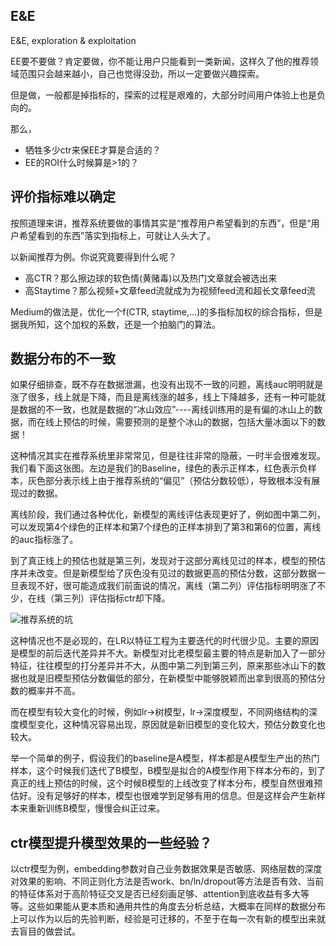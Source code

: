 ## **E&E**

E&E, exploration & exploitation

EE要不要做？肯定要做，你不能让用户只能看到一类新闻，这样久了他的推荐领域范围只会越来越小，自己也觉得没劲，所以一定要做兴趣探索。

但是做，一般都是掉指标的，探索的过程是艰难的，大部分时间用户体验上也是负向的。

那么，

- 牺牲多少ctr来保EE才算是合适的？
- EE的ROI什么时候算是>1的？





## **评价指标难以确定**

按照道理来讲，推荐系统要做的事情其实是“推荐用户希望看到的东西”，但是“用户希望看到的东西”落实到指标上，可就让人头大了。

以新闻推荐为例。你说究竟要得到什么呢？

- 高CTR？那么擦边球的软色情(黄赌毒)以及热门文章就会被选出来
- 高Staytime？那么视频+文章feed流就成为为视频feed流和超长文章feed流

Medium的做法是，优化一个f(CTR, staytime,...)的多指标加权的综合指标，但是据我所知，这个加权的系数，还是一个拍脑门的算法。





## **数据分布的不一致**

​           如果仔细排查，既不存在数据泄漏，也没有出现不一致的问题，离线auc明明就是涨了很多，线上就是下降，而且是离线涨的越多，线上下降越多，还有一种可能就是数据的不一致，也就是数据的“冰山效应”----离线训练用的是有偏的冰山上的数据，而在线上预估的时候，需要预测的是整个冰山的数据，包括大量冰面以下的数据！

​          这种情况其实在推荐系统里非常常见，但是往往非常的隐蔽，一时半会很难发现。我们看下面这张图。左边是我们的Baseline，绿色的表示正样本，红色表示负样本，灰色部分表示线上由于推荐系统的“偏见”（预估分数较低），导致根本没有展现过的数据。

​        离线阶段，我们通过各种优化，新模型的离线评估表现更好了，例如图中第二列，可以发现第4个绿色的正样本和第7个绿色的正样本排到了第3和第6的位置，离线的auc指标涨了。

​       到了真正线上的预估也就是第三列，发现对于这部分离线见过的样本，模型的预估序并未改变。但是新模型给了灰色没有见过的数据更高的预估分数，这部分数据一旦表现不好，很可能造成我们前面说的情况，离线（第二列）评估指标明明涨了不少，在线（第三列）评估指标ctr却下降。

![推荐系统的坑](/Users/wjj/Desktop/推荐系统笔记/推荐系统的坑.jpg)

这种情况也不是必现的，在LR以特征工程为主要迭代的时代很少见。主要的原因是模型的前后迭代差异并不大。新模型对比老模型最主要的特点是新加入了一部分特征，往往模型的打分差异并不大，从图中第二列到第三列，原来那些冰山下的数据也就是旧模型预估分数偏低的部分，在新模型中能够脱颖而出拿到很高的预估分数的概率并不高。

​    而在模型有较大变化的时候，例如lr->树模型，lr->深度模型，不同网络结构的深度模型变化，这种情况容易出现，原因就是新旧模型的变化较大，预估分数变化也较大。

举一个简单的例子，假设我们的baseline是A模型，样本都是A模型生产出的热门样本，这个时候我们迭代了B模型，B模型是拟合的A模型作用下样本分布的，到了真正的线上预估的时候，这个时候B模型的上线改变了样本分布，模型自然很难预估好。没有足够好的样本，模型也很难学到足够有用的信息。但是这样会产生新样本来重新训练B模型，慢慢会纠正过来。



## ctr模型提升模型效果的一些经验？

以ctr模型为例，embedding参数对自己业务数据效果是否敏感、网络层数的深度对效果的影响、不同正则化方法是否work、bn/ln/dropout等方法是否有效、当前的特征体系对于高阶特征交叉是否已经刻画足够、attention到底收益有多大等等。这些如果能从更本质和通用共性的角度去分析总结，大概率在同样的数据分布上可以作为以后的先验判断，经验是可迁移的，不至于在每一次有新的模型出来就去盲目的做尝试。

